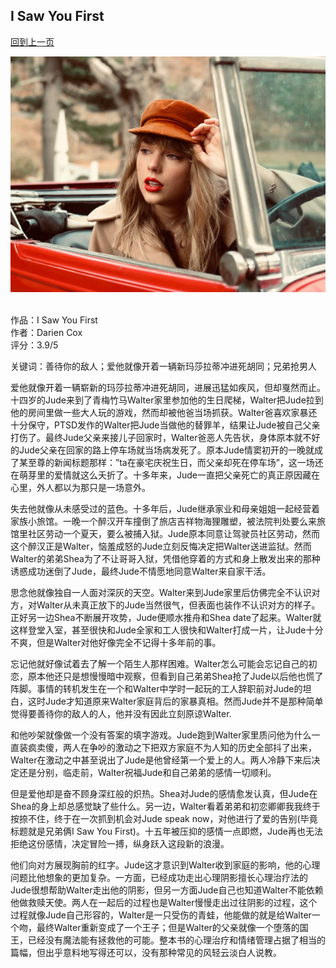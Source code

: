 ## I Saw You First
[回到上一页](https://boheme13.github.io/books/)  &nbsp;&nbsp;

![avatar](./newFile.jpg)
<br>
<br>

<!-- 
romance: True
-->

作品：I Saw You First<br>
作者：Darien Cox<br>
评分：3.9/5<br>

关键词：善待你的敌人；爱他就像开着一辆新玛莎拉蒂冲进死胡同；兄弟抢男人

爱他就像开着一辆崭新的玛莎拉蒂冲进死胡同，进展迅猛如疾风，但却戛然而止。十四岁的Jude来到了青梅竹马Walter家里参加他的生日爬梯，Walter把Jude拉到他的房间里做一些大人玩的游戏，然而却被他爸当场抓获。Walter爸喜欢家暴还十分保守，PTSD发作的Walter把Jude当做他的替罪羊，结果让Jude被自己父亲打伤了。最终Jude父亲来接儿子回家时，Walter爸恶人先告状，身体原本就不好的Jude父亲在回家的路上停车场就当场病发死了。原本Jude情窦初开的一晚就成了某至尊的新闻标题那样：”ta在豪宅庆祝生日，而父亲却死在停车场”，这一场还在萌芽里的爱情就这么夭折了。十多年来，Jude一直把父亲死亡的真正原因藏在心里，外人都以为那只是一场意外。

失去他就像从未感受过的蓝色。十多年后，Jude继承家业和母亲姐姐一起经营着家族小旅馆。一晚一个醉汉开车撞倒了旅店吉祥物海狸雕塑，被法院判处要么来旅馆里社区劳动一个夏天，要么被捕入狱。Jude原本同意让驾驶员社区劳动，然而这个醉汉正是Walter，恼羞成怒的Jude立刻反悔决定把Walter送进监狱。然而Walter的弟弟Shea为了不让哥哥入狱，凭借他穿着的方式和身上散发出来的那种诱惑成功迷倒了Jude，最终Jude不情愿地同意Walter来自家干活。

思念他就像独自一人面对深灰的天空。Walter来到Jude家里后仿佛完全不认识对方，对Walter从未真正放下的Jude当然很气，但表面也装作不认识对方的样子。正好另一边Shea不断展开攻势，Jude便顺水推舟和Shea date了起来。Walter就这样登堂入室，甚至很快和Jude全家和工人很快和Walter打成一片，让Jude十分不爽，但是Walter对他好像完全不记得十多年前的事。

忘记他就好像试着去了解一个陌生人那样困难。Walter怎么可能会忘记自己的初恋，原本他还只是想慢慢暗中观察，但看到自己弟弟Shea抢了Jude以后他也慌了阵脚。事情的转机发生在一个和Walter中学时一起玩的工人辞职前对Jude的坦白，这时Jude才知道原来Walter家庭背后的家暴真相。然而Jude并不是那种简单觉得要善待你的敌人的人，他并没有因此立刻原谅Walter. 

和他吵架就像做一个没有答案的填字游戏。Jude跑到Walter家里质问他为什么一直装疯卖傻，两人在争吵的激动之下把双方家庭不为人知的历史全部抖了出来，Walter在激动之中甚至说出了Jude是他曾经第一个爱上的人。两人冷静下来后决定还是分别，临走前，Walter祝福Jude和自己弟弟的感情一切顺利。

但是爱他却是奋不顾身深红般的炽热。Shea对Jude的感情愈发认真，但Jude在Shea的身上却总感觉缺了些什么。另一边，Walter看着弟弟和初恋卿卿我我终于按捺不住，终于在一次抓到机会对Jude speak now，对他进行了爱的告别(毕竟标题就是兄弟俩I Saw You First)。十五年被压抑的感情一点即燃，Jude再也无法拒绝这份感情，决定冒险一搏，纵身跃入这段新的浪漫。

他们向对方展现胸前的红字。Jude这才意识到Walter收到家庭的影响，他的心理问题比他想象的更加复杂。一方面，已经成功走出心理阴影擅长心理治疗法的Jude很想帮助Walter走出他的阴影，但另一方面Jude自己也知道Walter不能依赖他做救赎天使。两人在一起后的过程也是Walter慢慢走出过往阴影的过程，这个过程就像Jude自己形容的，Walter是一只受伤的青蛙，他能做的就是给Walter一个吻，最终Walter重新变成了一个王子；但是Walter的父亲就像一个堕落的国王，已经没有魔法能有拯救他的可能。整本书的心理治疗和情绪管理占据了相当的篇幅，但出乎意料地写得还可以，没有那种常见的风轻云淡白人说教。